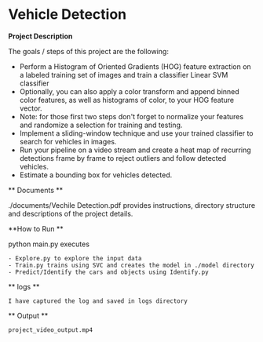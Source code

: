 # Vehicle Detection

**Project Description**

The goals / steps of this project are the following:

* Perform a Histogram of Oriented Gradients (HOG) feature extraction on a labeled training set of images and train a classifier Linear SVM classifier
* Optionally, you can also apply a color transform and append binned color features, as well as histograms of color, to your HOG feature vector. 
* Note: for those first two steps don't forget to normalize your features and randomize a selection for training and testing.
* Implement a sliding-window technique and use your trained classifier to search for vehicles in images.
* Run your pipeline on a video stream and create a heat map of recurring detections frame by frame to reject outliers and follow detected vehicles.
* Estimate a bounding box for vehicles detected.


** Documents **

./documents/Vechile Detection.pdf provides instructions, directory structure and descriptions of the project details.


**How to Run  **

python main.py executes

	- Explore.py to explore the input data
	- Train.py trains using SVC and creates the model in ./model directory
	- Predict/Identify the cars and objects using Identify.py
	

** logs **
	
	I have captured the log and saved in logs directory

** Output **

	project_video_output.mp4
